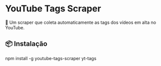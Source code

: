 # YouTube Tags Scraper

📌 Um scraper que coleta automaticamente as tags dos vídeos em alta no YouTube.

## 📦 Instalação

npm install -g youtube-tags-scraper
yt-tags
